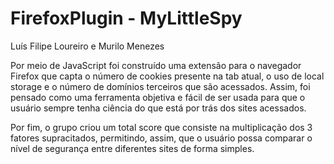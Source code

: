 # FirefoxPlugin - MyLittleSpy
Luís Filipe Loureiro e Murilo Menezes


Por meio de JavaScript foi construído uma extensão para o navegador Firefox que capta o número de cookies presente na tab atual, o uso de local storage e o número de domínios terceiros que são acessados.
Assim, foi pensado como uma ferramenta objetiva e fácil de ser usada para que o usuário sempre tenha ciência do que está por trás dos sites acessados.

Por fim, o grupo criou um total score que consiste na multiplicação dos 3 fatores supracitados, permitindo, assim, que o usuário possa comparar o nível de segurança entre diferentes sites
de forma simples.

